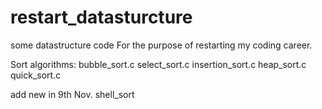 # restart_datasturcture
some datastructure code 
For the purpose of restarting my coding career.

Sort algorithms:
bubble_sort.c
select_sort.c
insertion_sort.c
heap_sort.c
quick_sort.c

add new in 9th Nov.
shell_sort
